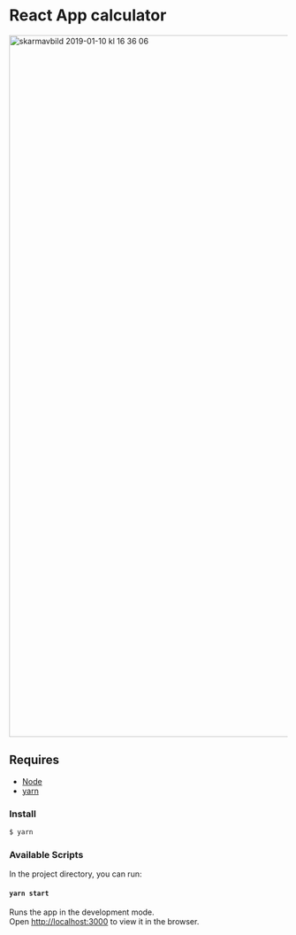 # React App calculator 

<img width="1268" alt="skarmavbild 2019-01-10 kl 16 36 06" src="https://user-images.githubusercontent.com/31956031/50983434-c2449000-14ff-11e9-82fa-8e685dc02a53.png">


## Requires 

- [Node](https://nodejs.org/en/download)
- [yarn](https://yarnpkg.com/lang/en/) 


### Install 

```bash
$ yarn
```


### Available Scripts 
In the project directory, you can run: 
#### `yarn start` 
Runs the app in the development mode.<br />
Open [http://localhost:3000](http://localhost:3000) to view it in the browser.
